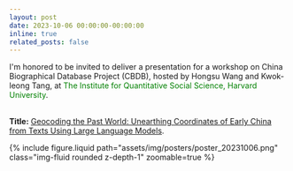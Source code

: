 ```yaml
---
layout: post
date: 2023-10-06 00:00:00-00:00:00
inline: true
related_posts: false
---
```


I'm honored to be invited to deliver a presentation for a workshop on China Biographical Database Project (CBDB), hosted by Hongsu Wang and Kwok-leong Tang, at <font color=Green>The Institute for Quantitative Social Science, Harvard University</font>.<br><br>

**Title:** <u>Geocoding the Past World: Unearthing Coordinates of Early China from Texts
 Using Large Language Models</u>.


<div class="row mt-3">
    <div class="col-sm mt-3 mt-md-0">
        {% include figure.liquid path="assets/img/posters/poster_20231006.png" class="img-fluid rounded z-depth-1" zoomable=true %}
    </div>
</div>
